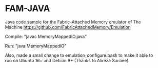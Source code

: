# FAM-JAVA
Java code sample for the Fabric-Attached Memory emulator of The Machine
https://github.com/FabricAttachedMemory/Emulation

Compile:
"javac MemoryMappedIO.java"

Run:
"java MemoryMappedIO"

Also, made a small change to emulation_configure.bash to make it able to run on Ubuntu 16+ and Debian 9+ (Thanks to Alireza Sanaee)
